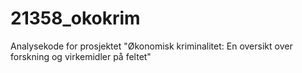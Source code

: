 # 21358_okokrim
Analysekode for prosjektet "Økonomisk kriminalitet: En oversikt over forskning og virkemidler på feltet"
